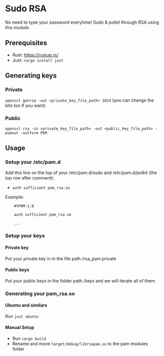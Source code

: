 # Sudo RSA
No need to type your password everytime! Sudo & polkit through RSA using this module.

## Prerequisites
- Rust: https://rustup.rs/
- Just: `cargo install just`

## Generating keys
### Private
`openssl genrsa -out <private_key_file_path> 1024` (you can change the bits too if you want)

### Public
`openssl rsa -in <private_key_file_path> -out <public_key_file_path> -pubout -outform PEM`

## Usage
### Setup your /etc/pam.d
Add this line on the top of your /etc/pam.d/sudo and /etc/pam.d/polkit (the top row after comment):
- `auth sufficient pam_rsa.so`

Example:
```
    #%PAM-1.0

    auth sufficient pam_rsa.so

    ...
```

### Setup your keys
#### Private key
Put your private key in in the file path /rsa_pam.private
#### Public keys
Put your public keys in the folder path /keys and we will iterate all of them.

### Generating your pam_rsa.so
#### Ubuntu and similars
Run `just ubuntu`

#### Manual Setup
- Run `cargo build`
- Rename and move `target/debug/librsapam.so` to the pam modules folder